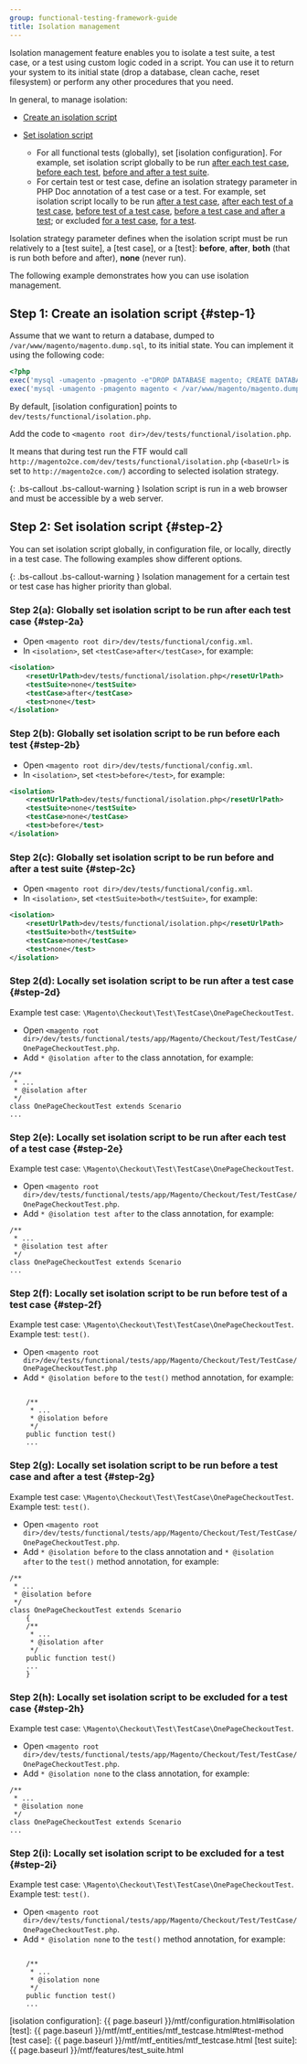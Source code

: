 ```yaml
---
group: functional-testing-framework-guide
title: Isolation management
---
```


Isolation management feature enables you to isolate a test suite, a test case, or a test using custom logic coded in a script. You can use it to return your system to its initial state (drop a database, clean cache, reset filesystem) or perform any other procedures that you need.

In general, to manage isolation:

 - [Create an isolation script][step 1]
 
 - [Set isolation script][step 2]
 
    - For all functional tests (globally), set [isolation configuration]. For example, set isolation script globally to be run [after each test case][step 2a], [before each test][step 2b], [before and after a test suite][step 2c].
    - For certain test or test case, define an isolation strategy parameter in PHP Doc annotation of a test case or a test. For example, set isolation script locally to be run [after a test case][step 2d], [after each test of a test case][step 2e], [before test of a test case][step 2f], [before a test case and after a test][step 2g]; or excluded [for a test case][step 2h], [for a test][step 2i].
 
Isolation strategy parameter defines when the isolation script must be run relatively to a [test suite], a [test case], or a [test]: **before**, **after**, **both** (that is run both before and after), **none** (never run).

The following example demonstrates how you can use isolation management.

## Step 1: Create an isolation script {#step-1}

Assume that we want to return a database, dumped to `/var/www/magento/magento.dump.sql`, to its initial state. You can implement it using the following code:

```php
<?php
exec('mysql -umagento -pmagento -e"DROP DATABASE magento; CREATE DATABASE magento CHARACTER SET utf8;"');
exec('mysql -umagento -pmagento magento < /var/www/magento/magento.dump.sql');
```

By default, [isolation configuration] points to `dev/tests/functional/isolation.php`.
 
Add the code to `<magento root dir>/dev/tests/functional/isolation.php`.
 
It means that during test run the FTF would call `http://magento2ce.com/dev/tests/functional/isolation.php` (`<baseUrl>` is set to `http://magento2ce.com/`) according to selected isolation strategy.

{: .bs-callout .bs-callout-warning }
Isolation script is run in a web browser and must be accessible by a web server.

## Step 2: Set isolation script {#step-2}

You can set isolation script globally, in configuration file, or locally, directly in a test case. The following examples show different options.

{: .bs-callout .bs-callout-warning }
Isolation management for a certain test or test case has higher priority than global.

### Step 2(a): Globally set isolation script to be run after each test case {#step-2a}

- Open `<magento root dir>/dev/tests/functional/config.xml`.
- In `<isolation>`, set `<testCase>after</testCase>`, for example:

```xml
<isolation>
    <resetUrlPath>dev/tests/functional/isolation.php</resetUrlPath>
    <testSuite>none</testSuite>
    <testCase>after</testCase>
    <test>none</test>
</isolation>
```

### Step 2(b): Globally set isolation script to be run before each test {#step-2b}

- Open `<magento root dir>/dev/tests/functional/config.xml`.
- In `<isolation>`, set `<test>before</test>`, for example:

```xml
<isolation>
    <resetUrlPath>dev/tests/functional/isolation.php</resetUrlPath>
    <testSuite>none</testSuite>
    <testCase>none</testCase>
    <test>before</test>
</isolation>
```

### Step 2(c): Globally set isolation script to be run before and after a test suite {#step-2c}

- Open `<magento root dir>/dev/tests/functional/config.xml`.
- In `<isolation>`, set `<testSuite>both</testSuite>`, for example:

```xml
<isolation>
    <resetUrlPath>dev/tests/functional/isolation.php</resetUrlPath>
    <testSuite>both</testSuite>
    <testCase>none</testCase>
    <test>none</test>
</isolation>
```

### Step 2(d): Locally set isolation script to be run after a test case {#step-2d}

Example test case: `\Magento\Checkout\Test\TestCase\OnePageCheckoutTest`.

- Open `<magento root dir>/dev/tests/functional/tests/app/Magento/Checkout/Test/TestCase/OnePageCheckoutTest.php`.
- Add `* @isolation after` to the class annotation, for example:

``` php?start_inline=1
/**
 * ...
 * @isolation after
 */
class OnePageCheckoutTest extends Scenario
...
```

### Step 2(e): Locally set isolation script to be run after each test of a test case {#step-2e}

Example test case: `\Magento\Checkout\Test\TestCase\OnePageCheckoutTest`.

- Open `<magento root dir>/dev/tests/functional/tests/app/Magento/Checkout/Test/TestCase/OnePageCheckoutTest.php`.
- Add `* @isolation test after` to the class annotation, for example:

``` php?start_inline=1
/**
 * ...
 * @isolation test after
 */
class OnePageCheckoutTest extends Scenario
...
```

### Step 2(f): Locally set isolation script to be run before test of a test case {#step-2f}

Example test case: `\Magento\Checkout\Test\TestCase\OnePageCheckoutTest`.
Example test: `test()`.

- Open `<magento root dir>/dev/tests/functional/tests/app/Magento/Checkout/Test/TestCase/OnePageCheckoutTest.php`
- Add `* @isolation before` to the `test()` method annotation, for example:

``` php?start_inline=1

    /**
     * ...
     * @isolation before
     */
    public function test()
    ...
```

### Step 2(g): Locally set isolation script to be run before a test case and after a test {#step-2g}

Example test case: `\Magento\Checkout\Test\TestCase\OnePageCheckoutTest`.
Example test: `test()`.

- Open `<magento root dir>/dev/tests/functional/tests/app/Magento/Checkout/Test/TestCase/OnePageCheckoutTest.php`.
- Add `* @isolation before` to the class annotation and `* @isolation after` to the `test()` method annotation, for example:

``` php?start_inline=1
/**
 * ...
 * @isolation before
 */
class OnePageCheckoutTest extends Scenario
    {
    /**
     * ...
     * @isolation after
     */
    public function test()
    ...
    }
```

### Step 2(h): Locally set isolation script to be excluded for a test case {#step-2h}

Example test case: `\Magento\Checkout\Test\TestCase\OnePageCheckoutTest`.

- Open `<magento root dir>/dev/tests/functional/tests/app/Magento/Checkout/Test/TestCase/OnePageCheckoutTest.php`.
- Add `* @isolation none` to the class annotation, for example:

``` php?start_inline=1
/**
 * ...
 * @isolation none
 */
class OnePageCheckoutTest extends Scenario
...
```

### Step 2(i): Locally set isolation script to be excluded for a test {#step-2i}

Example test case: `\Magento\Checkout\Test\TestCase\OnePageCheckoutTest`.
Example test: `test()`.

- Open `<magento root dir>/dev/tests/functional/tests/app/Magento/Checkout/Test/TestCase/OnePageCheckoutTest.php`.
- Add `* @isolation none` to the `test()` method annotation, for example:

``` php?start_inline=1

    /**
     * ...
     * @isolation none
     */
    public function test()
    ...
```


<!-- LINK DEFINITIONS -->


[step 1]: #step-1
[step 2]: #step-2
[step 2a]: #step-2a
[step 2b]: #step-2b
[step 2c]: #step-2c
[step 2d]: #step-2d
[step 2e]: #step-2e
[step 2f]: #step-2f
[step 2g]: #step-2g
[step 2h]: #step-2h
[step 2i]: #step-2i

[isolation configuration]: {{ page.baseurl }}/mtf/configuration.html#isolation
[test]: {{ page.baseurl }}/mtf/mtf_entities/mtf_testcase.html#test-method
[test case]: {{ page.baseurl }}/mtf/mtf_entities/mtf_testcase.html
[test suite]: {{ page.baseurl }}/mtf/features/test_suite.html
